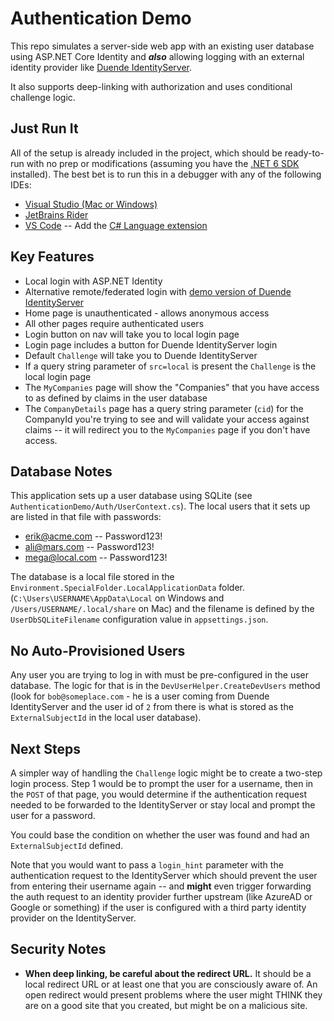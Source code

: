 # Authentication Demo

This repo simulates a server-side web app with an existing user database
using ASP.NET Core Identity and ***also*** allowing logging with an external identity
provider like [Duende IdentityServer](https://duendesoftware.com/products/identityserver).

It also supports deep-linking with authorization and uses conditional challenge logic.

## Just Run It

All of the setup is already included in the project, which should be
ready-to-run with no prep or modifications (assuming you have the [.NET 6 SDK](https://dotnet.microsoft.com/en-us/download)
installed).  The best bet is to run this in a debugger with any of the
following IDEs:

* [Visual Studio (Mac or Windows)](https://visualstudio.microsoft.com/)
* [JetBrains Rider](https://www.jetbrains.com/rider/)
* [VS Code](https://code.visualstudio.com/) -- Add the [C# Language extension](https://marketplace.visualstudio.com/items?itemName=ms-dotnettools.csharp)

## Key Features

* Local login with ASP.NET Identity
* Alternative remote/federated login with [demo version of Duende IdentityServer](https://demo.duendesoftware.com/)
* Home page is unauthenticated - allows anonymous access
* All other pages require authenticated users
* Login button on nav will take you to local login page
* Login page includes a button for Duende IdentityServer login
* Default `Challenge` will take you to Duende IdentityServer
* If a query string parameter of `src=local` is present the `Challenge`
is the local login page
* The `MyCompanies` page will show the "Companies" that you have access to as defined by claims in the user database
* The `CompanyDetails` page has a query string parameter (`cid`) for the CompanyId
you're trying to see and will validate your access against claims -- it will
redirect you to the `MyCompanies` page if you don't have access.

## Database Notes

This application sets up a user database using SQLite (see `AuthenticationDemo/Auth/UserContext.cs`).
The local users that it sets up are listed in that file with passwords:

* erik@acme.com -- Password123!
* ali@mars.com -- Password123!
* mega@local.com -- Password123!

The database is a local file stored in
the `Environment.SpecialFolder.LocalApplicationData`
folder. (`C:\Users\USERNAME\AppData\Local` on Windows
and `/Users/USERNAME/.local/share` on Mac) and the filename is defined
by the `UserDbSQLiteFilename` configuration value in `appsettings.json`.

## No Auto-Provisioned Users

Any user you are trying to log in with must be pre-configured
in the user database. The logic for that is in the `DevUserHelper.CreateDevUsers`
method (look for `bob@someplace.com` - he is a user coming from Duende IdentityServer
and the user id of `2` from there is what is stored as the `ExternalSubjectId` in
the local user database).

## Next Steps

A simpler way of handling the `Challenge` logic might be to create a two-step
login process. Step 1 would be to prompt the user for a username, then in the
`POST` of that page, you would determine if the authentication request needed
to be forwarded to the IdentityServer or stay local and prompt the user for a password.

You could base the condition on whether the user was found and had an `ExternalSubjectId`
defined.

Note that you would want to pass a `login_hint` parameter with the authentication
request to the IdentityServer which should prevent the user from entering their
username again -- and **might** even trigger forwarding the auth request to an identity
provider further upstream (like AzureAD or Google or something) if the user is configured
with a third party identity provider on the IdentityServer.

## Security Notes

* **When deep linking, be careful about the redirect URL.** It should be a local redirect
URL or at least one that you are consciously aware of. An open redirect would present
problems where the user might THINK they are on a good site that you created, but might
be on a malicious site.

